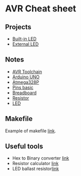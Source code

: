 # AVR Cheat sheet

## Projects

- [Built-in LED](/projects/built-in-led/readme.md)
- [External LED](/projects/external-led/readme.md)

## Notes 

- [AVR Toolchain](/notes/avr-toolchain.md)
- [Arduino UNO](/notes/arduino-uno.md)
- [Atmega328P](/notes/atmega-328p.md)
- [Pins basic](/notes/pins-basic.md)
- [Breadboard](/notes/breadboard.md)
- [Resistor](/notes/resistor.md)
- [LED](/notes/led.md)

## Makefile
Example of makefile [link](/assets/Makefile).

## Useful tools
- Hex to Binary converter [link](https://www.rapidtables.com/convert/number/hex-to-binary.html)
- Resistor calculator [link](https://www.calculator.net/resistor-calculator.html)
- LED ballast resistor[link](https://www.digikey.com/en/resources/conversion-calculators/conversion-calculator-led-series-resistor)